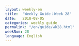 ```yaml
---
layout: weekly-en
title:  "Weekly Guide：Week 28"
date:   2018-08-05
categories: weekly guide
permalink: "/en/guide/wk28.html"
weekNum: 28
language: English
---
```

